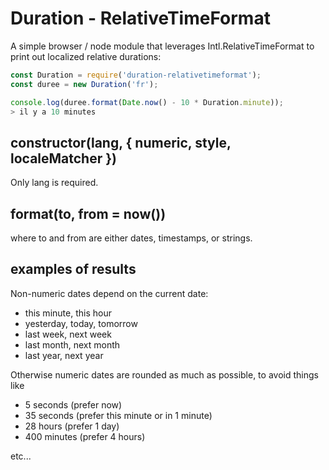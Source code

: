 # Duration - RelativeTimeFormat

A simple browser / node module that leverages Intl.RelativeTimeFormat to
print out localized relative durations:

```js
const Duration = require('duration-relativetimeformat');
const duree = new Duration('fr');

console.log(duree.format(Date.now() - 10 * Duration.minute));
> il y a 10 minutes
```

## constructor(lang, { numeric, style, localeMatcher })

Only lang is required.

## format(to, from = now())

where to and from are either dates, timestamps, or strings.

## examples of results

Non-numeric dates depend on the current date:

- this minute, this hour
- yesterday, today, tomorrow
- last week, next week
- last month, next month
- last year, next year

Otherwise numeric dates are rounded as much as possible, to avoid things like

- 5 seconds (prefer now)
- 35 seconds (prefer this minute or in 1 minute)
- 28 hours (prefer 1 day)
- 400 minutes (prefer 4 hours)

etc...
